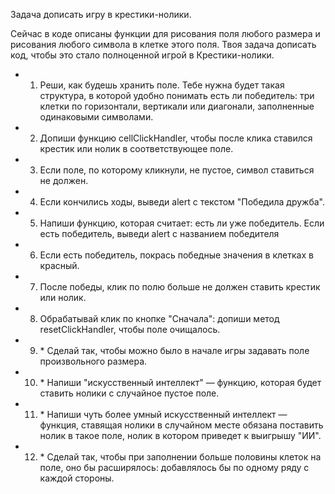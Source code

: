 Задача дописать игру в крестики-нолики.

Сейчас в коде описаны функции для рисования поля любого размера и рисования любого символа в клетке этого поля.
Твоя задача дописать код, чтобы это стало полноценной игрой в Крестики-нолики.

+ 1. Реши, как будешь хранить поле. Тебе нужна будет такая структура, в которой удобно понимать есть ли победитель: три клетки по горизонтали, вертикали или диагонали, заполненные одинаковыми символами.
+ 2. Допиши функцию cellClickHandler, чтобы после клика ставился крестик или нолик в соответствующее поле.
+ 3. Если поле, по которому кликнули, не пустое, символ ставиться не должен.
+ 4. Если кончились ходы, выведи alert с текстом "Победила дружба".
+ 5. Напиши функцию, которая считает: есть ли уже победитель. Если есть победитель, выведи alert с названием победителя
+ 6. Если есть победитель, покрась победные значения в клетках в красный.
+ 7. После победы, клик по полю больше не должен ставить крестик или нолик.
+ 8. Обрабатывай клик по кнопке "Сначала": допиши метод resetClickHandler, чтобы поле очищалось.
+ 9. \* Сделай так, чтобы можно было в начале игры задавать поле произвольного размера.
+ 10. \* Напиши "искусственный интеллект" — функцию, которая будет ставить нолики с случайное пустое поле.
+ 11. \* Напиши чуть более умный искусственный интеллект — функция, ставящая нолики в случайном месте обязана поставить нолик в такое поле, нолик в котором приведет к выигрышу "ИИ".
+ 12. \* Сделай так, чтобы при заполнении больше половины клеток на поле, оно бы расширялось: добавлялось бы по одному ряду с каждой стороны.
